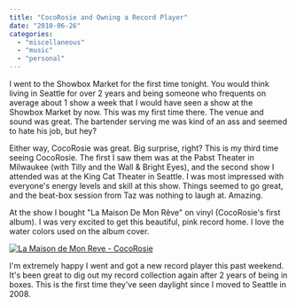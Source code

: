 ```yaml
---
title: "CocoRosie and Owning a Record Player"
date: "2010-06-26"
categories: 
  - "miscellaneous"
  - "music"
  - "personal"
---
```


I went to the Showbox Market for the first time tonight. You would think living in Seattle for over 2 years and being someone who frequents on average about 1 show a week that I would have seen a show at the Showbox Market by now. This was my first time there. The venue and sound was great. The bartender serving me was kind of an ass and seemed to hate his job, but hey?

Either way, CocoRosie was great. Big surprise, right? This is my third time seeing CocoRosie. The first I saw them was at the Pabst Theater in Milwaukee (with Tilly and the Wall & Bright Eyes), and the second show I attended was at the King Cat Theater in Seattle. I was most impressed with everyone's energy levels and skill at this show. Things seemed to go great, and the beat-box session from Taz was nothing to laugh at. Amazing.

At the show I bought "La Maison De Mon Rêve" on vinyl (CocoRosie's first album). I was very excited to get this beautiful, pink record home. I love the water colors used on the album cover.

[![La Maison de Mon Reve - CocoRosie](https://brainbrian.com/wp-content/uploads/2010/06/La_Maison_de_Mon_Reve-CocoRosie_480.jpeg)](https://brainbrian.com/wp-content/uploads/2010/06/La_Maison_de_Mon_Reve-CocoRosie_480.jpeg)

I'm extremely happy I went and got a new record player this past weekend. It's been great to dig out my record collection again after 2 years of being in boxes. This is the first time they've seen daylight since I moved to Seattle in 2008.
